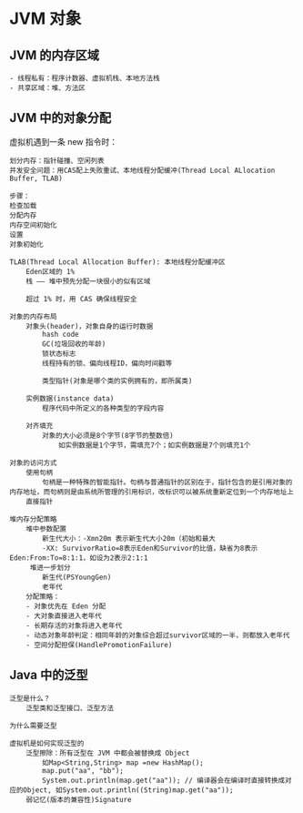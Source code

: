 # JVM 对象

## JVM 的内存区域

    - 线程私有：程序计数器、虚拟机栈、本地方法栈
    - 共享区域：堆、方法区
    
## JVM 中的对象分配

虚拟机遇到一条 new 指令时：

    划分内存：指针碰撞、空闲列表
    并发安全问题：用CAS配上失败重试、本地线程分配缓冲(Thread Local ALlocation Buffer, TLAB)
    
    步骤：
    检查加载
    分配内存
    内存空间初始化
    设置
    对象初始化
    
    TLAB(Thread Local Allocation Buffer): 本地线程分配缓冲区
        Eden区域的 1%
        栈 —— 堆中预先分配一块很小的似有区域
        
        超过 1% 时，用 CAS 确保线程安全
        
    对象的内存布局
        对象头(header)，对象自身的运行时数据
            hash code
            GC(垃圾回收的年龄)
            锁状态标志
            线程持有的锁、偏向线程ID，偏向时间戳等
            
            类型指针(对象是哪个类的实例拥有的，即所属类)
            
        实例数据(instance data)
            程序代码中所定义的各种类型的字段内容
            
        对齐填充
            对象的大小必须是8个字节(8字节的整数倍)
                如实例数据是1个字节，需填充7个；如实例数据是7个则填充1个
                
    对象的访问方式
        使用句柄
            句柄是一种特殊的智能指针。句柄与普通指针的区别在于，指针包含的是引用对象的内存地址，而句柄则是由系统所管理的引用标识，改标识可以被系统重新定位到一个内存地址上
        直接指针
        
    堆内存分配策略
        堆中参数配置
            新生代大小：-Xmn20m 表示新生代大小20m（初始和最大
            -XX: SurvivorRatio=8表示Eden和Survivor的比值，缺省为8表示Eden:From:To=8:1:1，如设为2表示2:1:1
         堆进一步划分
            新生代(PSYoungGen)
            老年代
        分配策略：    
        - 对象优先在 Eden 分配
        - 大对象直接进入老年代
        - 长期存活的对象将进入老年代
        - 动态对象年龄判定：相同年龄的对象综合超过survivor区域的一半，则都放入老年代
        - 空间分配担保(HandlePromotionFailure)
        
## Java 中的泛型

    泛型是什么？
        泛型类和泛型接口、泛型方法
        
    为什么需要泛型
    
    虚拟机是如何实现泛型的
        泛型擦除：所有泛型在 JVM 中都会被替换成 Object
            如Map<String,String> map =new HashMap();
            map.put("aa", "bb");
            System.out.println(map.get("aa")); // 编译器会在编译时直接转换成对应的Object, 如System.out.println((String)map.get("aa"));
        弱记忆(版本的兼容性)Signature